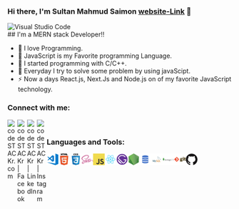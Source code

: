 ### Hi there, I'm  Sultan Mahmud Saimon [website-Link](https://sultanmahmud-587e3.web.app/) 👋

[<img align="left" alt="Visual Studio Code" width="300px" src="https://i.ibb.co/mh61wGp/mylogo.png" />](https://sultanmahmud-587e3.web.app/)

<br/>
## I'm a MERN stack Developer!!

- 🔭  I love Programming.
- 🌱  JavaScript is my Favorite programming Language. 
- 👯  I started programming with C/C++. 
- 🥅  Everyday I try to solve some problem by using javaScipt.  
- ⚡  Now a days React.js, Next.Js and Node.js on of my favorite JavaScript technology.




### Connect with me:

[<img align="left" alt="codeSTACKr.com" width="22px" src="https://i.ibb.co/fxBs83W/iconfinder-71-github-4202098.png" />](https://github.com/SMRsaimon)
[<img align="left" alt="codeSTACKr | Facebook" width="22px" src="https://i.ibb.co/BZhDq0t/iconfinder-Colored-Facebook3-svg-5365678.png" />](https://www.linkedin.com/in/sultan-mahmud-44069a20b/)
[<img align="left" alt="codeSTACKr | LinkedIn" width="22px" src="https://i.ibb.co/CsnqNjZ/iconfinder-square-linkedin-317725.png" />](https://www.linkedin.com/in/sultan-mahmud-44069a20b/)
[<img align="left" alt="codeSTACKr | Instagram" width="22px" src="https://i.ibb.co/1MbnZBv/iconfinder-Instagram-1298747.png" />](https://www.instagram.com/saimon_960/)

<br />

### Languages and Tools:
[<img align="left" alt="Visual Studio Code" width="26px" src="https://raw.githubusercontent.com/github/explore/80688e429a7d4ef2fca1e82350fe8e3517d3494d/topics/visual-studio-code/visual-studio-code.png" />]("")
[<img align="left" alt="HTML5" width="26px" src="https://raw.githubusercontent.com/github/explore/80688e429a7d4ef2fca1e82350fe8e3517d3494d/topics/html/html.png" />]("")
[<img align="left" alt="CSS3" width="26px" src="https://raw.githubusercontent.com/github/explore/80688e429a7d4ef2fca1e82350fe8e3517d3494d/topics/css/css.png" />]("")
[<img align="left" alt="Sass" width="26px" src="https://raw.githubusercontent.com/github/explore/80688e429a7d4ef2fca1e82350fe8e3517d3494d/topics/sass/sass.png" />]("")
[<img align="left" alt="JavaScript" width="26px" src="https://raw.githubusercontent.com/github/explore/80688e429a7d4ef2fca1e82350fe8e3517d3494d/topics/javascript/javascript.png" />]("")
[<img align="left" alt="React" width="26px" src="https://raw.githubusercontent.com/github/explore/80688e429a7d4ef2fca1e82350fe8e3517d3494d/topics/react/react.png" />]("")
[<img align="left" alt="Gatsby" width="26px" src="https://raw.githubusercontent.com/github/explore/e94815998e4e0713912fed477a1f346ec04c3da2/topics/gatsby/gatsby.png" />]("")
[<img align="left" alt="Node.js" width="26px" src="https://raw.githubusercontent.com/github/explore/80688e429a7d4ef2fca1e82350fe8e3517d3494d/topics/nodejs/nodejs.png" />]("")
[<img align="left" alt="SQL" width="26px" src="https://raw.githubusercontent.com/github/explore/80688e429a7d4ef2fca1e82350fe8e3517d3494d/topics/sql/sql.png" />]("")
[<img align="left" alt="MySQL" width="26px" src="https://raw.githubusercontent.com/github/explore/80688e429a7d4ef2fca1e82350fe8e3517d3494d/topics/mysql/mysql.png" />]("")
[<img align="left" alt="MongoDB" width="26px" src="https://raw.githubusercontent.com/github/explore/80688e429a7d4ef2fca1e82350fe8e3517d3494d/topics/mongodb/mongodb.png" />]("")
[<img align="left" alt="Git" width="26px" src="https://raw.githubusercontent.com/github/explore/80688e429a7d4ef2fca1e82350fe8e3517d3494d/topics/git/git.png" />]("")
[<img align="left" alt="GitHub" width="26px" src="https://raw.githubusercontent.com/github/explore/78df643247d429f6cc873026c0622819ad797942/topics/github/github.png" />]("")


